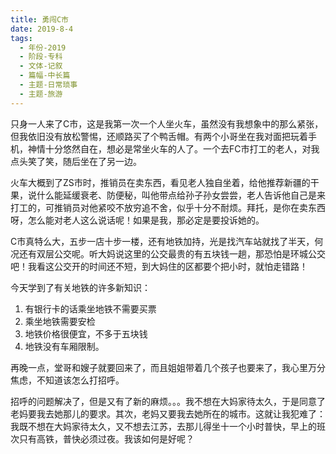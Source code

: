 ```yaml
---
title: 勇闯C市
date: 2019-8-4
tags:
  - 年份-2019
  - 阶段-专科
  - 文体-记叙
  - 篇幅-中长篇
  - 主题-日常琐事
  - 主题-旅游
---
```


只身一人来了C市，这是我第一次一个人坐火车，虽然没有我想象中的那么紧张，但我依旧没有放松警惕，还顺路买了个鸭舌帽。有两个小哥坐在我对面把玩着手机，神情十分悠然自在，想必是常坐火车的人了。一个去FC市打工的老人，对我点头笑了笑，随后坐在了另一边。

火车大概到了ZS市时，推销员在卖东西，看见老人独自坐着，给他推荐新疆的干果，说什么能延缓衰老、防便秘，叫他带点给孙子孙女尝尝，老人告诉他自己是来打工的，可推销员对他紧咬不放穷追不舍，似乎十分不耐烦。拜托，是你在卖东西呀，怎么能对老人这么说话呢！如果是我，那必定是要投诉她的。

C市真特么大，五步一店十步一楼，还有地铁加持，光是找汽车站就找了半天，何况还有双层公交呢。听大妈说这里的公交最贵的有五块钱一趟，那恐怕是环城公交吧！我看这公交开的时间还不短，到大妈住的区都要个把小时，就怕走错路！

今天学到了有关地铁的许多新知识：

1. 有银行卡的话乘坐地铁不需要买票
2. 乘坐地铁需要安检
3. 地铁价格很便宜，不多于五块钱
4. 地铁没有车厢限制。

再晚一点，堂哥和嫂子就要回来了，而且姐姐带着几个孩子也要来了，我心里万分焦虑，不知道该怎么打招呼。

招呼的问题解决了，但是又有了新的麻烦。。。我不想在大妈家待太久，于是同意了老妈要我去她那儿的要求。其次，老妈又要我去她所在的城市。这就让我犯难了：我既不想在大妈家待太久，又不想去江苏，去那儿得坐十一个小时普快，早上的班次只有高铁，普快必须过夜。我该如何是好呢？
